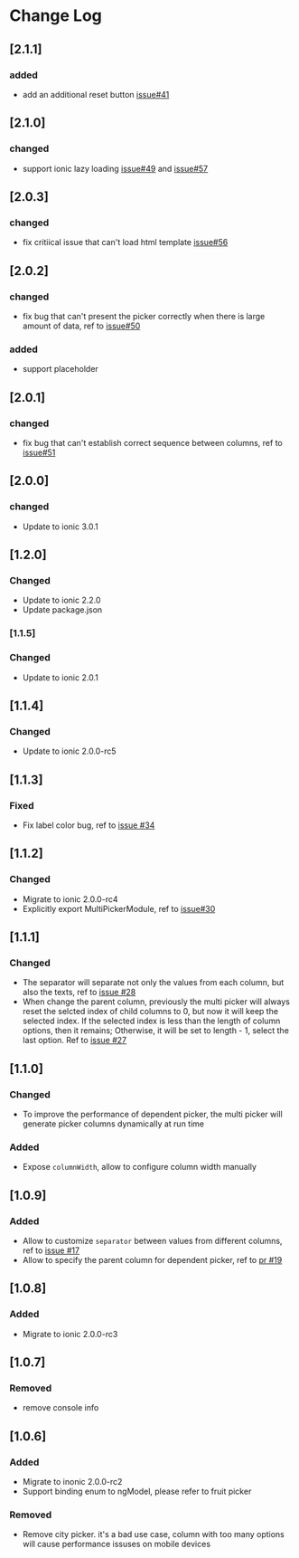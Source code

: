 # Change Log

## [2.1.1]
### added
* add an additional reset button [issue#41](https://github.com/raychenfj/ion-multi-picker/issues/41)


## [2.1.0]
### changed
* support ionic lazy loading [issue#49](https://github.com/raychenfj/ion-multi-picker/issues/49) and [issue#57](https://github.com/raychenfj/ion-multi-picker/issues/57)

## [2.0.3]
### changed
* fix critiical issue that can't load html template [issue#56](https://github.com/raychenfj/ion-multi-picker/issues/56)

## [2.0.2]
### changed
* fix bug that can't present the picker correctly when there is large amount of data, ref to [issue#50](https://github.com/raychenfj/ion-multi-picker/issues/50)
### added
* support placeholder

## [2.0.1]
### changed
* fix bug that can't establish correct sequence between columns, ref to [issue#51](https://github.com/raychenfj/ion-multi-picker/issues/51)

## [2.0.0]
### changed
* Update to ionic 3.0.1

## [1.2.0]
### Changed
* Update to ionic 2.2.0
* Update package.json


### [1.1.5]
### Changed
* Update to ionic 2.0.1

## [1.1.4]
### Changed
* Update to ionic 2.0.0-rc5


## [1.1.3]
### Fixed
* Fix label color bug, ref to [issue #34](https://github.com/raychenfj/ion-multi-picker/issues/34)

## [1.1.2]
### Changed
* Migrate to ionic 2.0.0-rc4
* Explicitly export MultiPickerModule, ref to [issue#30](https://github.com/raychenfj/ion-multi-picker/issues/30)

## [1.1.1]
### Changed
* The separator will separate not only the values from each column, but also the texts, ref to [issue #28](https://github.com/raychenfj/ion-multi-picker/issues/28)
* When change the parent column, previously the multi picker will always reset the selcted index of child columns to 0, but now it will keep the selected index. 
If the selected index is less than the length of column options, then it remains; Otherwise, it will be set to length - 1, select the last option. Ref to [issue #27](https://github.com/raychenfj/ion-multi-picker/issues/27)

## [1.1.0]
### Changed
* To improve the performance of dependent picker, the multi picker will generate picker columns dynamically at run time

### Added
* Expose `columnWidth`, allow to configure column width manually

## [1.0.9]
### Added 
* Allow to customize `separator` between values from different columns, ref to [issue #17](https://github.com/raychenfj/ion-multi-picker/issues/17)
* Allow to specify the parent column for dependent picker, ref to [pr #19](https://github.com/raychenfj/ion-multi-picker/pull/19)  

## [1.0.8]
### Added
* Migrate to ionic 2.0.0-rc3

## [1.0.7]
### Removed
* remove console info

## [1.0.6] 
### Added
* Migrate to inonic 2.0.0-rc2
* Support binding enum to ngModel, please refer to fruit picker 

### Removed
* Remove city picker. it's a bad use case, column with too many options will cause performance issuses on mobile devices